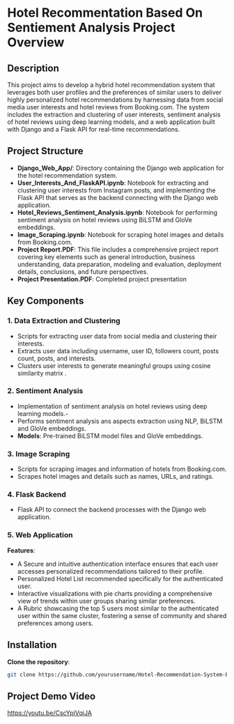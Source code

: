 # Hotel Recommentation Based On Sentiement Analysis Project Overview 
## Description 
This project aims to develop a hybrid hotel recommendation system that leverages both user profiles and the preferences of similar users to deliver highly personalized hotel recommendations by harnessing data from social media user interests and hotel reviews from Booking.com. The system includes the extraction and clustering of user interests, sentiment analysis of hotel reviews using deep learning models, and a web application built with Django and a Flask API for real-time recommendations.
## Project Structure 
- **Django_Web_App/**: Directory containing the Django web application for the hotel recommendation system.
- **User_Interests_And_FlaskAPI.ipynb**: Notebook for extracting and clustering user interests from Instagram posts, and implementing the Flask API that serves as the backend connecting with the Django web application.
- **Hotel_Reviews_Sentiment_Analysis.ipynb**: Notebook for performing sentiment analysis on hotel reviews using BiLSTM and GloVe embeddings.
- **Image_Scraping.ipynb**: Notebook for scraping hotel images and details from Booking.com.
- **Project Report.PDF**: This file includes a comprehensive project report covering key elements such as general introduction, business understanding, data preparation, modeling and evaluation, deployment details, conclusions, and future perspectives.
- **Project Presentation.PDF**: Completed project presentation
  
## Key Components 
### 1. Data Extraction and Clustering 

-  Scripts for extracting user data from social media and clustering their interests.
-  Extracts user data including username, user ID, followers count, posts count, posts, and interests.
-  Clusters user interests to generate meaningful groups using cosine similarity matrix .

### 2. Sentiment Analysis 

- Implementation of sentiment analysis on hotel reviews using deep learning models.- 
- Performs sentiment analysis ans aspects extraction using NLP, BiLSTM and GloVe embeddings.
- **Models**: Pre-trained BiLSTM model files and GloVe embeddings.

### 3. Image Scraping 

- Scripts for scraping images and information of hotels from Booking.com.
- Scrapes hotel images and details such as names, URLs, and ratings.

### 4. Flask Backend 

- Flask API to connect the backend processes with the Django web application.
  
### 5. Web Application 
 **Features**:
- A Secure and intuitive authentication interface ensures that each user accesses personalized recommendations tailored to their profile.
- Personalized Hotel List recommended specifically for the authenticated user.
- Interactive visualizations with pie charts providing a comprehensive view of trends within user groups sharing similar preferences.
- A Rubric showcasing the top 5 users most similar to the authenticated user within the same cluster, fostering a sense of community and shared preferences among users.

## Installation

 **Clone the repository**:
   ```bash
   git clone https://github.com/yourusername/Hotel-Recommendation-System-based-on-sentiment-analysis.git
   ```
## Project Demo Video
https://youtu.be/CscYpiVqiJA

